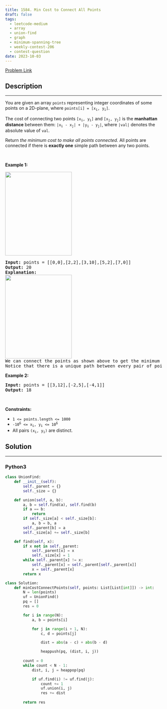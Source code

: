 ```yaml
---
title: 1584. Min Cost to Connect All Points
draft: false
tags: 
  - leetcode-medium
  - array
  - union-find
  - graph
  - minimum-spanning-tree
  - weekly-contest-206
  - contest-question
date: 2023-10-03
---
```


[Problem Link](https://leetcode.com/problems/min-cost-to-connect-all-points/)

## Description

---
<p>You are given an array <code>points</code> representing integer coordinates of some points on a 2D-plane, where <code>points[i] = [x<sub>i</sub>, y<sub>i</sub>]</code>.</p>

<p>The cost of connecting two points <code>[x<sub>i</sub>, y<sub>i</sub>]</code> and <code>[x<sub>j</sub>, y<sub>j</sub>]</code> is the <strong>manhattan distance</strong> between them: <code>|x<sub>i</sub> - x<sub>j</sub>| + |y<sub>i</sub> - y<sub>j</sub>|</code>, where <code>|val|</code> denotes the absolute value of <code>val</code>.</p>

<p>Return <em>the minimum cost to make all points connected.</em> All points are connected if there is <strong>exactly one</strong> simple path between any two points.</p>

<p>&nbsp;</p>
<p><strong class="example">Example 1:</strong></p>
<img alt="" src="https://assets.leetcode.com/uploads/2020/08/26/d.png" style="width: 214px; height: 268px;" />
<pre>
<strong>Input:</strong> points = [[0,0],[2,2],[3,10],[5,2],[7,0]]
<strong>Output:</strong> 20
<strong>Explanation:</strong> 
<img alt="" src="https://assets.leetcode.com/uploads/2020/08/26/c.png" style="width: 214px; height: 268px;" />
We can connect the points as shown above to get the minimum cost of 20.
Notice that there is a unique path between every pair of points.
</pre>

<p><strong class="example">Example 2:</strong></p>

<pre>
<strong>Input:</strong> points = [[3,12],[-2,5],[-4,1]]
<strong>Output:</strong> 18
</pre>

<p>&nbsp;</p>
<p><strong>Constraints:</strong></p>

<ul>
	<li><code>1 &lt;= points.length &lt;= 1000</code></li>
	<li><code>-10<sup>6</sup> &lt;= x<sub>i</sub>, y<sub>i</sub> &lt;= 10<sup>6</sup></code></li>
	<li>All pairs <code>(x<sub>i</sub>, y<sub>i</sub>)</code> are distinct.</li>
</ul>


## Solution

---
### Python3
``` py title='min-cost-to-connect-all-points'
class UnionFind:
    def __init__(self):
        self._parent = {}
        self._size = {}

    def union(self, a, b):
        a, b = self.find(a), self.find(b)
        if a == b:
            return
        if self._size[a] < self._size[b]:
            a, b = b, a
        self._parent[b] = a
        self._size[a] += self._size[b]

    def find(self, x):
        if x not in self._parent:
            self._parent[x] = x
            self._size[x] = 1
        while self._parent[x] != x:
            self._parent[x] = self._parent[self._parent[x]]
            x = self._parent[x]
        return x

class Solution:
    def minCostConnectPoints(self, points: List[List[int]]) -> int:
        N = len(points)
        uf = UnionFind()
        pq = []
        res = 0

        for i in range(N):
            a, b = points[i]

            for j in range(i + 1, N):
                c, d = points[j]

                dist = abs(a - c) + abs(b - d)

                heappush(pq, (dist, i, j))
        
        count = 0
        while count < N - 1:
            dist, i, j = heappop(pq)

            if uf.find(i) != uf.find(j):
                count += 1
                uf.union(i, j)
                res += dist
        
        return res
```

